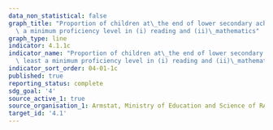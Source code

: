 ```yaml
---
data_non_statistical: false
graph_title: "Proportion of children at\_the end of lower secondary achieving at least\
  \ a minimum proficiency level in (i) reading and (ii)\_mathematics"
graph_type: line
indicator: 4.1.1c
indicator_name: "Proportion of children at\_the end of lower secondary achieving at\
  \ least a minimum proficiency level in (i) reading and (ii)\_mathematics"
indicator_sort_order: 04-01-1c
published: true
reporting_status: complete
sdg_goal: '4'
source_active_1: true
source_organisation_1: Armstat, Ministry of Education and Science of RA
target_id: '4.1'
---
```

